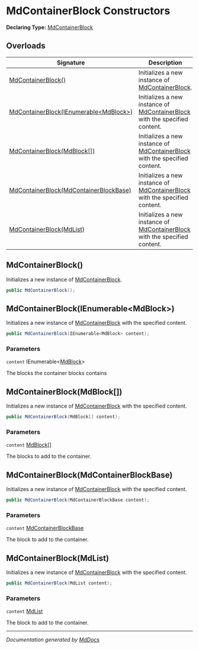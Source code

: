 ﻿# MdContainerBlock Constructors

**Declaring Type:** [MdContainerBlock](../index.md)

## Overloads

| Signature                                                                       | Description                                                                               |
| ------------------------------------------------------------------------------- | ----------------------------------------------------------------------------------------- |
| [MdContainerBlock()](#mdcontainerblock)                                         | Initializes a new instance of [MdContainerBlock](../index.md).                            |
| [MdContainerBlock(IEnumerable\<MdBlock\>)](#mdcontainerblockienumerablemdblock) | Initializes a new instance of [MdContainerBlock](../index.md) with the specified content. |
| [MdContainerBlock(MdBlock\[\])](#mdcontainerblockmdblock)                       | Initializes a new instance of [MdContainerBlock](../index.md) with the specified content. |
| [MdContainerBlock(MdContainerBlockBase)](#mdcontainerblockmdcontainerblockbase) | Initializes a new instance of [MdContainerBlock](../index.md) with the specified content. |
| [MdContainerBlock(MdList)](#mdcontainerblockmdlist)                             | Initializes a new instance of [MdContainerBlock](../index.md) with the specified content. |

## MdContainerBlock()

Initializes a new instance of [MdContainerBlock](../index.md).

```csharp
public MdContainerBlock();
```

## MdContainerBlock(IEnumerable\<MdBlock\>)

Initializes a new instance of [MdContainerBlock](../index.md) with the specified content.

```csharp
public MdContainerBlock(IEnumerable<MdBlock> content);
```

### Parameters

`content`  IEnumerable\<[MdBlock](../../MdBlock/index.md)\>

The blocks the container blocks contains

## MdContainerBlock(MdBlock\[\])

Initializes a new instance of [MdContainerBlock](../index.md) with the specified content.

```csharp
public MdContainerBlock(MdBlock[] content);
```

### Parameters

`content`  [MdBlock](../../MdBlock/index.md)\[\]

The blocks to add to the container.

## MdContainerBlock(MdContainerBlockBase)

Initializes a new instance of [MdContainerBlock](../index.md) with the specified content.

```csharp
public MdContainerBlock(MdContainerBlockBase content);
```

### Parameters

`content`  [MdContainerBlockBase](../../MdContainerBlockBase/index.md)

The block to add to the container.

## MdContainerBlock(MdList)

Initializes a new instance of [MdContainerBlock](../index.md) with the specified content.

```csharp
public MdContainerBlock(MdList content);
```

### Parameters

`content`  [MdList](../../MdList/index.md)

The block to add to the container.

___

*Documentation generated by [MdDocs](https://github.com/ap0llo/mddocs)*
